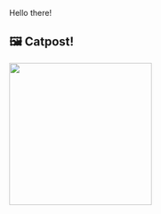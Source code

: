 Hello there!



## 🖼️ Catpost!

<sub>
    <img src="https://cdn2.thecatapi.com/images/MTgyMDcwNA.jpg" height="256">
</sub>

